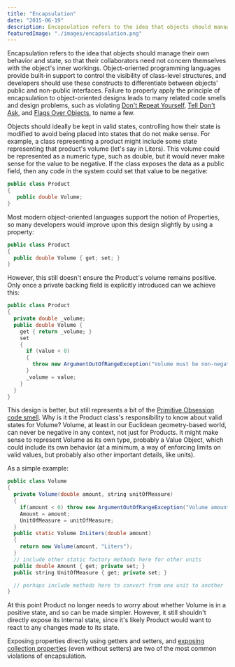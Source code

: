 ```yaml
---
title: "Encapsulation"
date: "2015-06-19"
description: Encapsulation refers to the idea that objects should manage their own behavior and state, so that their collaborators need not concern themselves with the object's inner workings.
featuredImage: "./images/encapsulation.png"
---
```


Encapsulation refers to the idea that objects should manage their own behavior and state, so that their collaborators need not concern themselves with the object's inner workings. Object-oriented programming languages provide built-in support to control the visibility of class-level structures, and developers should use these constructs to differentiate between objects' public and non-public interfaces. Failure to properly apply the principle of encapsulation to object-oriented designs leads to many related code smells and design problems, such as violating [Don't Repeat Yourself](/principles/dont-repeat-yourself/), [Tell Don't Ask](/principles/tell-dont-ask/), and [Flags Over Objects](/antipatterns/flags-over-objects/), to name a few.

Objects should ideally be kept in valid states, controlling how their state is modified to avoid being placed into states that do not make sense. For example, a class representing a product might include some state representing that product's volume (let's say in Liters). This volume could be represented as a numeric type, such as double, but it would never make sense for the value to be negative. If the class exposes the data as a public field, then any code in the system could set that value to be negative:

```java
public class Product
{
   public double Volume;
}
```

Most modern object-oriented languages support the notion of Properties, so many developers would improve upon this design slightly by using a property:

```java
public class Product
{
  public double Volume { get; set; }
}
```

However, this still doesn't ensure the Product's volume remains positive. Only once a private backing field is explicitly introduced can we achieve this:

```java
public class Product
{
  private double _volume;
  public double Volume {
    get { return _volume; }
    set
    {
      if (value < 0)
      {
        throw new ArgumentOutOfRangeException("Volume must be non-negative.");
      }
      _volume = value;
    }
  }
}
```

This design is better, but still represents a bit of the [Primitive Obsession code smell](https://www.pluralsight.com/courses/refactoring-fundamentals). Why is it the Product class's responsibility to know about valid states for Volume? Volume, at least in our Euclidean geometry-based world, can never be negative in any context, not just for Products. It might make sense to represent Volume as its own type, probably a Value Object, which could include its own behavior (at a minimum, a way of enforcing limits on valid values, but probably also other important details, like units).

As a simple example:

```java
public class Volume
{
  private Volume(double amount, string unitOfMeasure)
  {
    if(amount < 0) throw new ArgumentOutOfRangeException("Volume amount must be non-negative.");
    Amount = amount;
    UnitOfMeasure = unitOfMeasure;
  }
  public static Volume InLiters(double amount)
  {
    return new Volume(amount, "Liters");
  }
  // include other static factory methods here for other units
  public double Amount { get; private set; }
  public string UnitOfMeasure { get; private set; }

  // perhaps include methods here to convert from one unit to another
}
```

At this point Product no longer needs to worry about whether Volume is in a positive state, and so can be made simpler. However, it still shouldn't directly expose its internal state, since it's likely Product would want to react to any changes made to its state.

Exposing properties directly using getters and setters, and [exposing collection properties](/antipatterns/exposing-collection-properties/) (even without setters) are two of the most common violations of encapsulation.
